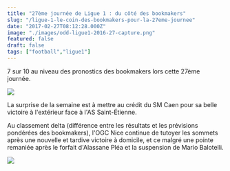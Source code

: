 ```yaml
---
title: "27ème journée de Ligue 1 : du côté des bookmakers"
slug: "/ligue-1-le-coin-des-bookmakers-pour-la-27eme-journee"
date: "2017-02-27T08:12:28.000Z"
image: "./images/odd-ligue1-2016-27-capture.png"
featured: false
draft: false
tags: ["football","ligue1"]
---
```


7 sur 10 au niveau des pronostics des bookmakers lors cette 27ème journée.

<img src="https://res.cloudinary.com/dx4gerllx/image/upload/v1488185463/odd-ligue1-2016-27.svg" />

La surprise de la semaine est à mettre au crédit du SM Caen pour sa belle victoire à l'extérieur face à l'AS Saint-Étienne.

Au classement delta (différence entre les résultats et les prévisions pondérées des bookmakers), l'OGC Nice continue de tutoyer les sommets après une nouvelle et tardive victoire à domicile, et ce malgré une pointe remaniée après le forfait d'Alassane Pléa et la suspension de Mario Balotelli.

<img src="https://res.cloudinary.com/dx4gerllx/image/upload/v1488185343/ranking-delta-ligue1-2016-27.svg" />
